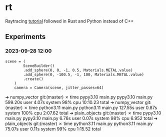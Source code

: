 # rt

Raytracing [tutorial](http://www.realtimerendering.com/raytracing/Ray%20Tracing%20in%20a%20Weekend.pdf) followed in Rust and Python instead of C++

## Experiments

### 2023-09-28 12:00

```(python)
scene = (
        SceneBuilder()
        .add_sphere(0, 0, -1, 0.5, Materials.METAL.value)
        .add_sphere(0, -100.5, -1, 100, Materials.METAL.value)
        .create()
    )
    camera = Camera(scene, jitter_passes=64)
```

➜  numpy_vector git:(master) ✗ time pypy3.10 main.py
pypy3.10 main.py  599.20s user 4.07s system 98% cpu 10:10.23 total
➜  numpy_vector git:(master) ✗ time python3.11 main.py
python3.11 main.py  127.55s user 0.87s system 100% cpu 2:07.62 total
➜  plain_objects git:(master) ✗ time pypy3.10 main.py
pypy3.10 main.py  6.76s user 0.07s system 98% cpu 6.952 total
➜  plain_objects git:(master) ✗ time python3.11 main.py
python3.11 main.py  75.07s user 0.11s system 99% cpu 1:15.52 total